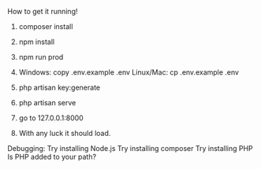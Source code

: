 How to get it running!

1. composer install
2. npm install
3. npm run prod

4. Windows: copy .env.example .env
   Linux/Mac: cp .env.example .env

5. php artisan key:generate
6. php artisan serve
7. go to 127.0.0.1:8000
8. With any luck it should load.


Debugging:
Try installing Node.js
Try installing composer
Try installing PHP
Is PHP added to your path? 
